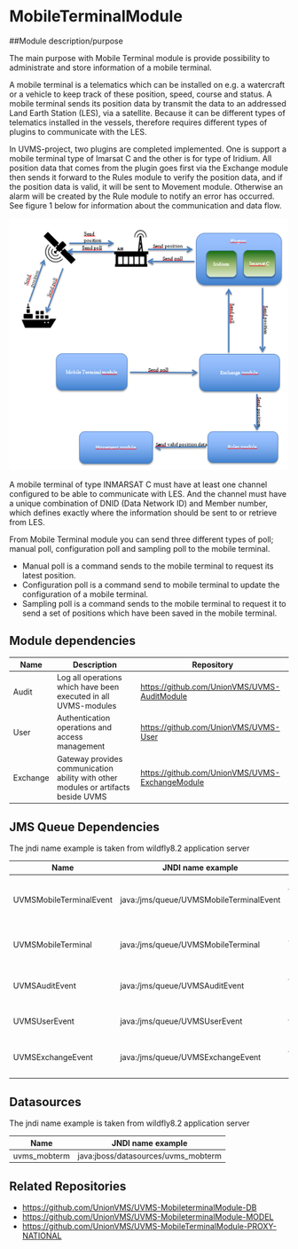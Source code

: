 # MobileTerminalModule

##Module description/purpose

The main purpose with Mobile Terminal module is provide possibility to administrate and store information of a mobile terminal. 

A mobile terminal is a telematics which can be installed on e.g. a watercraft or a vehicle to keep track of these position, speed, course and status. A mobile terminal sends its position data by transmit the data to an addressed Land Earth Station (LES), via a satellite. Because it can be different types of telematics installed in the vessels, therefore requires different types of plugins to communicate with the LES.

In UVMS-project, two plugins are completed implemented. One is support a mobile terminal type of Imarsat C and the other is for type of Iridium. All position data that comes from the plugin goes first via the Exchange module then sends it forward to the Rules module to verify the position data, and if the position data is valid, it will be sent to Movement module.  Otherwise an alarm will be created by the Rule module to notify an error has occurred. See figure 1 below for information about the communication and data flow. 

![Architecture](/DOC/arch.png?raw=true "Architecture")

A mobile terminal of type INMARSAT C must have at least one channel configured to be able to communicate with LES. And the channel must have a unique combination of DNID (Data Network ID) and Member number, which defines exactly where the information should be sent to or retrieve from LES. 

From Mobile Terminal module you can send three different types of poll; manual poll, configuration poll and sampling poll to the mobile terminal.
* Manual poll is a command sends to the mobile terminal to request its latest position. 
* Configuration poll is a command send to mobile terminal to update the configuration of a mobile terminal. 
* Sampling poll is a command sends to the mobile terminal to request it to send a set of positions which have been saved in the mobile terminal. 

## Module dependencies

|Name    |Description                                                                       |Repository                                     |
|--------|----------------------------------------------------------------------------------|-----------------------------------------------|
|Audit   |Log all operations which have been executed in all UVMS-modules                   |https://github.com/UnionVMS/UVMS-AuditModule   |
|User    |Authentication operations and access management                                   |https://github.com/UnionVMS/UVMS-User          |
|Exchange|Gateway provides communication ability with other modules or artifacts beside UVMS|https://github.com/UnionVMS/UVMS-ExchangeModule|

## JMS Queue Dependencies
The jndi name example is taken from wildfly8.2 application server

|Name                   |JNDI name example                      |Description                                   |
|-----------------------|---------------------------------------|----------------------------------------------|
|UVMSMobileTerminalEvent|java:/jms/queue/UVMSMobileTerminalEvent|Request queue to MobileTerminal service module|
|UVMSMobileTerminal     |java:/jms/queue/UVMSMobileTerminal     |Response queue to MobileTerminal module       |
|UVMSAuditEvent         |java:/jms/queue/UVMSAuditEvent         |Request queue to Audit service module         |
|UVMSUserEvent          |java:/jms/queue/UVMSUserEvent          |Request queue to User service module          |
|UVMSExchangeEvent      |java:/jms/queue/UVMSExchangeEvent      |Request queue to Exchange service module      |

## Datasources
The jndi name example is taken from wildfly8.2 application server

|Name                   |JNDI name example                  |
|-----------------------|-----------------------------------|
|uvms_mobterm           |java:jboss/datasources/uvms_mobterm|

## Related Repositories

* https://github.com/UnionVMS/UVMS-MobileterminalModule-DB
* https://github.com/UnionVMS/UVMS-MobileterminalModule-MODEL
* https://github.com/UnionVMS/UVMS-MobileTerminalModule-PROXY-NATIONAL